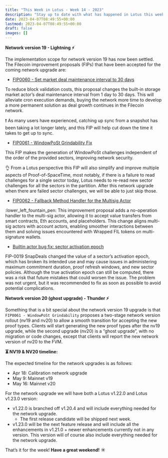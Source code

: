 ```yaml
---
title: "This Week in Lotus - Week 14 - 2023"
description: "Stay up to date with what has happened in Lotus this week"
date: 2023-04-07T08:49:55+00:00
lastmod: 2023-04-07T08:49:55+00:00
draft: false
images: []
---
```


**Network version 19 - Lightning :zap:**

The implementation scope for network version 19 has now been settled. The Filecoin improvement proposals (FIPs) that have been accepted for the coming network upgrade are:

- [FIP0060 - Set market deal maintenance interval to 30 days](https://github.com/filecoin-project/FIPs/blob/master/FIPS/fip-0060.md)

To reduce block validation costs, this proposal changes the built-in storage market actor’s deal maintenance interval from 1 day to 30 days. This will alleviate cron execution demands, buying the network more time to develop a more permanent solution as deal growth continues in the Filecoin network.

:exclamation: As many users have experienced, catching up sync from a snapshot has been taking a lot longer lately, and this FIP will help cut down the time it takes to get up to sync.

- [FIP0061 - WindowPoSt Grindability Fix](https://github.com/filecoin-project/FIPs/blob/master/FIPS/fip-0061.md)

This FIP makes the generation of WindowPoSt challenges independent of the order of the provided sectors, improving network security.

👌 From a Lotus perspective this FIP will also simplify and improve multiple aspects of Proof-of-SpaceTime, most notably, if there is a failure to read challenges for a single sector today, Lotus needs to re-read new sector challenges for all the sectors in the partition. After this network upgrade when there are failed sector challenges, we will be able to just skip those.

- [FIP0062 - Fallback Method Handler for the Multisig Actor](https://github.com/filecoin-project/FIPs/blob/master/FIPS/fip-0062.md)

:lower_left_fountain_pen: This improvement proposal adds a no-operation handler to the multi-sig actor, allowing it to accept value transfers from smart contracts, Eth accounts, and placeholders. This change aligns multi-sig actors with account actors, enabling smoother interactions between them and solving issues encountered with Wrapped FIL tokens on multi-signature wallets.

- [Builtin actor bug fix: sector activation epoch](https://github.com/filecoin-project/builtin-actors/pull/1229)

FIP-0019 SnapDeals changed the value of a sector’s activation epoch, which has broken its intended use and may cause issues in administering maximum commitment duration, proof refresh windows, and new sector policies. Although the true activation epoch can still be computed, there was a risk that future mistakes that could worsen the issue.
The problem was not urgent, but it was recommended to fix as soon as possible to avoid potential complications.

**Network version 20 (ghost upgrade)  - Thunder :zap:**

Something that is a bit special about the network version 19 upgrade is that `FIP0061 - WindowPoSt Grindability` proposes a two-stage network version rollout (nv19 and nv20) to allow a smooth transition for accepting the new proof types.
Clients will start generating the new proof types after the nv19 upgrade, while the second upgrade (nv20) is a “ghost upgrade”, with no migration or code changes, except that clients will report the new network version of nv20 to the FVM.

**:hourglass_flowing_sand: NV19 & NV20 timeline:**

The expected timeline for the network upgrades is as follows:

- Apr 18: Calibration network upgrade
- May 9: Mainnet v19
- May 16: Mainnet v20

For the network upgrade we will have both a Lotus v1.22.0 and Lotus v1.23.0 version:

- v1.22.0 is branched off v1.20.4 and will include everything needed for the network upgrade.
   - The first release candidate will be shipped next week.
- v1.23.0 will be the next feature release and will include all the enhancements in v1.21.0 + newer enhancements currently not in any version. This version will of course also include everything needed for the network upgrade.


That’s it for the week! **Have a great weekend!** :sunny: